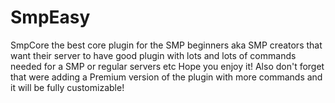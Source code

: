 # SmpEasy

SmpCore the best core plugin for the SMP beginners 
aka SMP creators that want their server to have good 
plugin with lots and lots of commands needed for a SMP or 
regular servers etc Hope you enjoy it! Also don't forget 
that were adding a Premium version of the plugin with more 
commands and it will be fully customizable!
